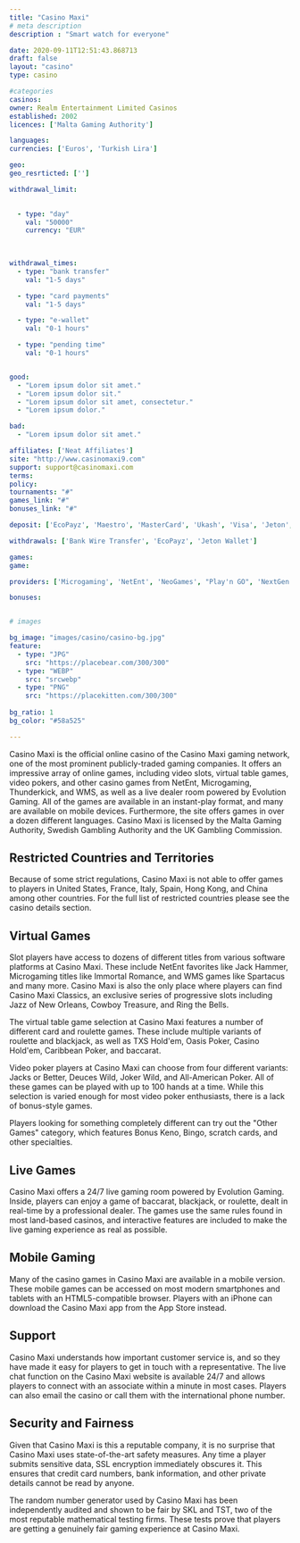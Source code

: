 ```yaml
---
title: "Casino Maxi"
# meta description
description : "Smart watch for everyone"

date: 2020-09-11T12:51:43.868713
draft: false
layout: "casino" 
type: casino

#categories
casinos: 
owner: Realm Entertainment Limited Casinos
established: 2002
licences: ['Malta Gaming Authority']

languages: 
currencies: ['Euros', 'Turkish Lira']

geo: 
geo_resrticted: ['']

withdrawal_limit:

  
  - type: "day"
    val: "50000"
    currency: "EUR"
  
  

withdrawal_times:
  - type: "bank transfer"
    val: "1-5 days"

  - type: "card payments"
    val: "1-5 days"

  - type: "e-wallet"
    val: "0-1 hours"

  - type: "pending time"
    val: "0-1 hours"


good:
  - "Lorem ipsum dolor sit amet."
  - "Lorem ipsum dolor sit."
  - "Lorem ipsum dolor sit amet, consectetur."
  - "Lorem ipsum dolor."

bad:
  - "Lorem ipsum dolor sit amet."

affiliates: ['Neat Affiliates']
site: "http://www.casinomaxi9.com"
support: support@casinomaxi.com
terms:
policy:
tournaments: "#"
games_link: "#"
bonuses_link: "#"

deposit: ['EcoPayz', 'Maestro', 'MasterCard', 'Ukash', 'Visa', 'Jeton', 'PayKwik', 'Bitcoin']

withdrawals: ['Bank Wire Transfer', 'EcoPayz', 'Jeton Wallet']

games: 
game:

providers: ['Microgaming', 'NetEnt', 'NeoGames', "Play'n GO", 'NextGen Gaming', 'Genesis Gaming', 'Yggdrasil Gaming', 'Thunderkick', 'Quickspin', 'Lightning Box', '2 By 2 Gaming', 'Playson', 'iSoftBet', 'Pragmatic Play', 'Push Gaming', 'Big Time Gaming', 'Booming Games']

bonuses:


# images

bg_image: "images/casino/casino-bg.jpg"  
feature:
  - type: "JPG" 
    src: "https://placebear.com/300/300"
  - type: "WEBP"
    src: "srcwebp"
  - type: "PNG"
    src: "https://placekitten.com/300/300"  
 
bg_ratio: 1 
bg_color: "#58a525"  

---
```


Casino Maxi is the official online casino of the Casino Maxi gaming network, one of the most prominent publicly-traded gaming companies. It offers an impressive array of online games, including video slots, virtual table games, video pokers, and other casino games from NetEnt, Microgaming, Thunderkick, and WMS, as well as a live dealer room powered by Evolution Gaming. All of the games are available in an instant-play format, and many are available on mobile devices. Furthermore, the site offers games in over a dozen different languages. Casino Maxi is licensed by the Malta Gaming Authority, Swedish Gambling Authority and the UK Gambling Commission.

## Restricted Countries and Territories
Because of some strict regulations, Casino Maxi is not able to offer games to players in United States, France, Italy, Spain, Hong Kong, and China among other countries. For the full list of restricted countries please see the casino details section.

## Virtual Games
Slot players have access to dozens of different titles from various software platforms at Casino Maxi. These include NetEnt favorites like Jack Hammer, Microgaming titles like Immortal Romance, and WMS games like Spartacus and many more. Casino Maxi is also the only place where players can find Casino Maxi Classics, an exclusive series of progressive slots including Jazz of New Orleans, Cowboy Treasure, and Ring the Bells.

The virtual table game selection at Casino Maxi features a number of different card and roulette games. These include multiple variants of roulette and blackjack, as well as TXS Hold'em, Oasis Poker, Casino Hold'em, Caribbean Poker, and baccarat.

Video poker players at Casino Maxi can choose from four different variants: Jacks or Better, Deuces Wild, Joker Wild, and All-American Poker. All of these games can be played with up to 100 hands at a time. While this selection is varied enough for most video poker enthusiasts, there is a lack of bonus-style games.

Players looking for something completely different can try out the "Other Games" category, which features Bonus Keno, Bingo, scratch cards, and other specialties.

## Live Games
Casino Maxi offers a 24/7 live gaming room powered by Evolution Gaming. Inside, players can enjoy a game of baccarat, blackjack, or roulette, dealt in real-time by a professional dealer. The games use the same rules found in most land-based casinos, and interactive features are included to make the live gaming experience as real as possible.

## Mobile Gaming
Many of the casino games in Casino Maxi are available in a mobile version. These mobile games can be accessed on most modern smartphones and tablets with an HTML5-compatible browser. Players with an iPhone can download the Casino Maxi app from the App Store instead.

## Support
Casino Maxi understands how important customer service is, and so they have made it easy for players to get in touch with a representative. The live chat function on the Casino Maxi website is available 24/7 and allows players to connect with an associate within a minute in most cases. Players can also email the casino or call them with the international phone number.

## Security and Fairness
Given that Casino Maxi is this a reputable company, it is no surprise that Casino Maxi uses state-of-the-art safety measures. Any time a player submits sensitive data, SSL encryption immediately obscures it. This ensures that credit card numbers, bank information, and other private details cannot be read by anyone.

The random number generator used by Casino Maxi has been independently audited and shown to be fair by SKL and TST, two of the most reputable mathematical testing firms. These tests prove that players are getting a genuinely fair gaming experience at Casino Maxi.